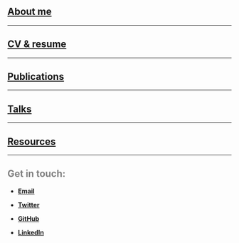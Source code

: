 ## [About me](./About_me.md)  

*** 

## [CV & resume](./CV_resume.md)  

***

## [Publications](./Publications.md)  

***

## [Talks](./Talks.md)  

***  

## [Resources](./Resources.md)  

***  




## <span style="color: grey;"> Get in touch: </span>  

* **[Email](mailto:et395@cornell.edu)**  

* **[Twitter](https://twitter.com/etaagen)**  

* **[GitHub](https://github.com/etaagen)**  

* **[LinkedIn](https://www.linkedin.com/in/ella-taagen/)**  


